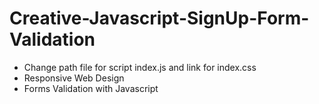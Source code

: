 # Creative-Javascript-SignUp-Form-Validation

- Change path file for script index.js and link for index.css
- Responsive Web Design
- Forms Validation with Javascript
